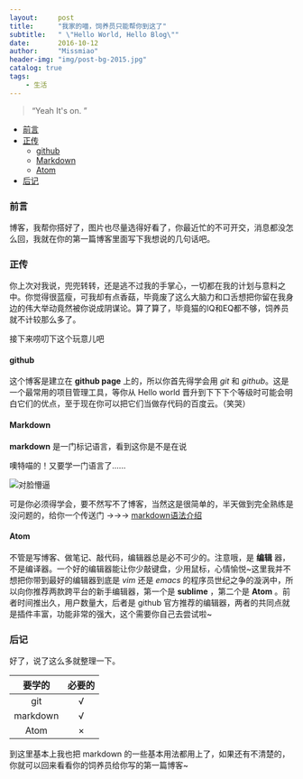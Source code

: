 ```yaml
---
layout:     post
title:      "我家的喵，饲养员只能帮你到这了"
subtitle:   " \"Hello World, Hello Blog\""
date:       2016-10-12
author:     "Missmiao"
header-img: "img/post-bg-2015.jpg"
catalog: true
tags:
    - 生活
---
```


> “Yeah It's on. ”

- [前言](#前言)
- [正传](#正传)
	- [github](#github)
	- [Markdown](#markdown)
	- [Atom](#atom)
- [后记](#后记)

### 前言

博客，我帮你搭好了，图片也尽量选得好看了，你最近忙的不可开交，消息都没怎么回，我就在你的第一篇博客里面写下我想说的几句话吧。

### 正传

你上次对我说，兜兜转转，还是逃不过我的手掌心，一切都在我的计划与意料之中。你觉得很蓝瘦，可我却有点香菇，毕竟废了这么大脑力和口舌想把你留在我身边的伟大举动竟然被你说成阴谋论。算了算了，毕竟猫的IQ和EQ都不够，饲养员就不计较那么多了。

接下来唠叨下这个玩意儿吧

#### github

这个博客是建立在 **github page** 上的，所以你首先得学会用 *git* 和 *github*。这是一个最常用的项目管理工具，等你从 Hello world 晋升到下下下个等级时可能会明白它们的优点，至于现在你可以把它们当做存代码的百度云。（笑哭）

#### Markdown

**markdown** 是一门标记语言，看到这你是不是在说

噢特喵的！又要学一门语言了......

![对脸懵逼](http://missmiaomiao.com/img/in-post/twoface.jpg)

可是你必须得学会，要不然写不了博客，当然这是很简单的，半天做到完全熟练是没问题的，给你一个传送门 ->->-> [markdown语法介绍](http://www.jianshu.com/p/1e402922ee32/)

#### Atom

不管是写博客、做笔记、敲代码，编辑器总是必不可少的。注意哦，是 **编辑** 器，不是编译器。一个好的编辑器能让你少敲键盘，少用鼠标，心情愉悦~这里我并不想把你带到最好的编辑器到底是 *vim* 还是 *emacs* 的程序员世纪之争的漩涡中，所以向你推荐两款跨平台的新手编辑器，第一个是 **sublime** ，第二个是 **Atom** 。前者时间推出久，用户数量大，后者是 github 官方推荐的编辑器，两者的共同点就是插件丰富，功能非常的强大，这个需要你自己去尝试啦~

### 后记

好了，说了这么多就整理一下。

|要学的|必要的|
|:---:|:---:|
|git|√|
|markdown|√|
|Atom|×|

到这里基本上我也把 markdown 的一些基本用法都用上了，如果还有不清楚的，你就可以回来看看你的饲养员给你写的第一篇博客~
